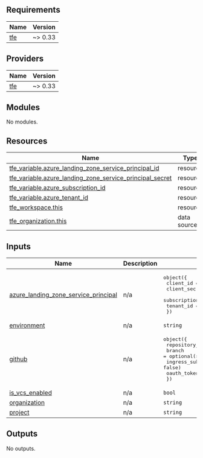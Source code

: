 ## Requirements

| Name | Version |
|------|---------|
| <a name="requirement_tfe"></a> [tfe](#requirement\_tfe) | ~> 0.33 |

## Providers

| Name | Version |
|------|---------|
| <a name="provider_tfe"></a> [tfe](#provider\_tfe) | ~> 0.33 |

## Modules

No modules.

## Resources

| Name | Type |
|------|------|
| [tfe_variable.azure_landing_zone_service_principal_id](https://registry.terraform.io/providers/hashicorp/tfe/latest/docs/resources/variable) | resource |
| [tfe_variable.azure_landing_zone_service_principal_secret](https://registry.terraform.io/providers/hashicorp/tfe/latest/docs/resources/variable) | resource |
| [tfe_variable.azure_subscription_id](https://registry.terraform.io/providers/hashicorp/tfe/latest/docs/resources/variable) | resource |
| [tfe_variable.azure_tenant_id](https://registry.terraform.io/providers/hashicorp/tfe/latest/docs/resources/variable) | resource |
| [tfe_workspace.this](https://registry.terraform.io/providers/hashicorp/tfe/latest/docs/resources/workspace) | resource |
| [tfe_organization.this](https://registry.terraform.io/providers/hashicorp/tfe/latest/docs/data-sources/organization) | data source |

## Inputs

| Name | Description | Type | Default | Required |
|------|-------------|------|---------|:--------:|
| <a name="input_azure_landing_zone_service_principal"></a> [azure\_landing\_zone\_service\_principal](#input\_azure\_landing\_zone\_service\_principal) | n/a | <pre>object({<br>    client_id       = string<br>    client_secret   = string<br>    subscription_id = string<br>    tenant_id       = string<br>  })</pre> | n/a | yes |
| <a name="input_environment"></a> [environment](#input\_environment) | n/a | `string` | n/a | yes |
| <a name="input_github"></a> [github](#input\_github) | n/a | <pre>object({<br>    repository_full_name = optional(string)<br>    branch               = optional(string, "master")<br>    ingress_submodules   = optional(bool, false)<br>    oauth_token_id       = optional(string)<br>  })</pre> | n/a | yes |
| <a name="input_is_vcs_enabled"></a> [is\_vcs\_enabled](#input\_is\_vcs\_enabled) | n/a | `bool` | `false` | no |
| <a name="input_organization"></a> [organization](#input\_organization) | n/a | `string` | n/a | yes |
| <a name="input_project"></a> [project](#input\_project) | n/a | `string` | n/a | yes |

## Outputs

No outputs.
